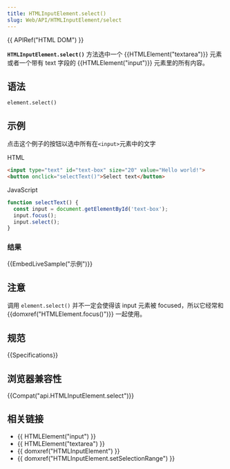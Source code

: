 ```yaml
---
title: HTMLInputElement.select()
slug: Web/API/HTMLInputElement/select
---
```


{{ APIRef("HTML DOM") }}

**`HTMLInputElement.select()`** 方法选中一个 {{HTMLElement("textarea")}} 元素或者一个带有 text 字段的 {{HTMLElement("input")}} 元素里的所有内容。

## 语法

```plain
element.select()
```

## 示例

点击这个例子的按钮以选中所有在`<input>`元素中的文字

HTML

```html
<input type="text" id="text-box" size="20" value="Hello world!">
<button onclick="selectText()">Select text</button>
```

JavaScript

```js
function selectText() {
  const input = document.getElementById('text-box');
  input.focus();
  input.select();
}
```

### 结果

{{EmbedLiveSample("示例")}}

## 注意

调用 `element.select()` 并不一定会使得该 input 元素被 focused，所以它经常和 {{domxref("HTMLElement.focus()")}} 一起使用。

## 规范

{{Specifications}}

## 浏览器兼容性

{{Compat("api.HTMLInputElement.select")}}

## 相关链接

- {{ HTMLElement("input") }}
- {{ HTMLElement("textarea") }}
- {{ domxref("HTMLInputElement") }}
- {{ domxref("HTMLInputElement.setSelectionRange") }}

